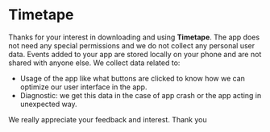 # Timetape

Thanks for your interest in downloading and using **Timetape**.
The app does not need any special permissions and we do not collect any personal user data. Events added to your app are stored locally on your phone and are not shared with anyone else.
We collect data related to:

- Usage of the app like what buttons are clicked to know how we can optimize our user interface in the app.
- Diagnostic: we get this data in the case of app crash or the app acting in unexpected way.

We really appreciate your feedback and interest.
Thank you
